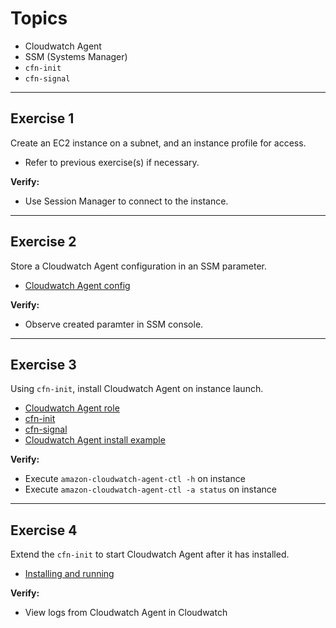 # Topics
- Cloudwatch Agent
- SSM (Systems Manager)
- `cfn-init`
- `cfn-signal`

---

## Exercise 1 
Create an EC2 instance on a subnet, and an instance profile for access.
- Refer to previous exercise(s) if necessary. 

**Verify:** 
- Use Session Manager to connect to the instance.

---

## Exercise 2
Store a Cloudwatch Agent configuration in an SSM parameter.
- [Cloudwatch Agent config](https://docs.aws.amazon.com/AmazonCloudWatch/latest/monitoring/CloudWatch-Agent-Configuration-File-Details.html)

**Verify:**
- Observe created paramter in SSM console.

---

## Exercise 3
Using `cfn-init`, install Cloudwatch Agent on instance launch.
- [Cloudwatch Agent role](https://docs.aws.amazon.com/AmazonCloudWatch/latest/monitoring/create-iam-roles-for-cloudwatch-agent.html)
- [cfn-init](https://docs.aws.amazon.com/AWSCloudFormation/latest/UserGuide/cfn-init.html#w2ab1c33c42c29b9b2)
- [cfn-signal](https://docs.aws.amazon.com/AWSCloudFormation/latest/UserGuide/cfn-signal.html)
- [Cloudwatch Agent install example](https://github.com/awslabs/aws-cloudformation-templates/blob/master/aws/solutions/AmazonCloudWatchAgent/inline/amazon_linux.template)

**Verify:**
- Execute `amazon-cloudwatch-agent-ctl -h` on instance
- Execute `amazon-cloudwatch-agent-ctl -a status` on instance

---

## Exercise 4
Extend the `cfn-init` to start Cloudwatch Agent after it has installed.
- [Installing and running](https://docs.aws.amazon.com/AmazonCloudWatch/latest/monitoring/install-CloudWatch-Agent-commandline-fleet.html)

**Verify:**
- View logs from Cloudwatch Agent in Cloudwatch
